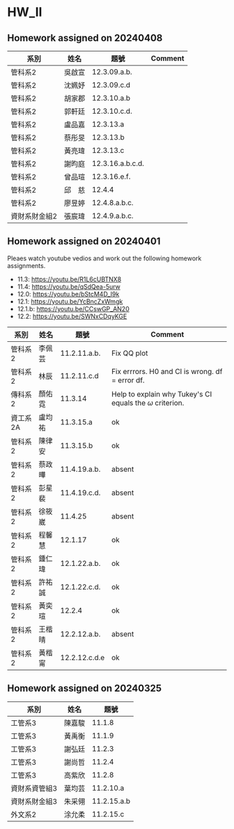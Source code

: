 # HW_II


## Homework assigned on 20240408


| 系別         | 姓名   | 題號           | Comment |
|--------------|--------|----------------|---------|
| 管科系2      | 吳啟宣 | 12.3.09.a.b.   |         |
| 管科系2      | 沈姵妤 | 12.3.09.c.d    |         |
| 管科系2      | 胡家郡 | 12.3.10.a.b    |         |
| 管科系2      | 郭軒廷 | 12.3.10.c.d.   |         |
| 管科系2      | 盧品嘉 | 12.3.13.a      |         |
| 管科系2      | 蔡彤旻 | 12.3.13.b      |         |
| 管科系2      | 黃亮瑋 | 12.3.13.c      |         |
| 管科系2      | 謝昀庭 | 12.3.16.a.b.c.d. |       |
| 管科系2      | 曾品瑄 | 12.3.16.e.f.   |         |
| 管科系2      | 邱　慈 | 12.4.4         |         |
| 管科系2      | 廖昱婷 | 12.4.8.a.b.c.  |         |
| 資財系財金組2 | 張宸瑋 | 12.4.9.a.b.c.  |         |




## Homework assigned on 20240401


Pleaes watch youtube vedios and work out the following homework assignments. 

- 11.3: https://youtu.be/R1L6cUBTNX8
- 11.4: https://youtu.be/qSdQea-5urw
- 12.0: https://youtu.be/bStcM4D_I9k
- 12.1: https://youtu.be/YcBncZxWmgk
- 12.1.b: https://youtu.be/CCswGP_AN20
- 12.2: https://youtu.be/SWNxCDqyKGE


| 系別   | 姓名 | 題號      | Comment|
|--------|------|-------------| ---|
| 管科系2 | 李佩芸 | 11.2.11.a.b. | Fix QQ plot|
| 管科系2 | 林辰   | 11.2.11.c.d  |  Fix errrors. H0 and CI is wrong. df = error df. |
| 傳科系2 | 顏佑霓 | 11.3.14      | Help to explain why Tukey's CI equals the $\omega$ criterion. |
| 資工系2A | 盧均祐 | 11.3.15.a    | ok|
| 管科系2 | 陳律安 | 11.3.15.b    | ok|
| 管科系2 | 蔡政曄 | 11.4.19.a.b. | absent|
| 管科系2 | 彭星裴 | 11.4.19.c.d. |absent|
| 管科系2 | 徐筱崴 | 11.4.25      |absent|
| 管科系2 | 程馨慧 | 12.1.17      | ok|
| 管科系2 | 鍾仁瑋 | 12.1.22.a.b. | ok |
| 管科系2 | 許祐誠 | 12.1.22.c.d. | ok| 
| 管科系2 | 黃奕瑄 | 12.2.4       | ok|
| 管科系2 | 王楷晴 | 12.2.12.a.b. | absent| 
| 管科系2 | 黃楷甯 | 12.2.12.c.d.e | ok |



## Homework assigned on 20240325

| 系別           | 姓名 | 題號           |
|----------------|------|-------------|
| 工管系3        | 陳嘉駿 | 11.1.8       |
| 工管系3        | 黃禹衡 | 11.1.9       |
| 工管系3        | 謝弘廷 | 11.2.3       |
| 工管系3        | 謝尚哲 | 11.2.4       |
| 工管系3        | 高紫欣 | 11.2.8       |
| 資財系資管組3  | 葉均芸 | 11.2.10.a    |
| 資財系財金組3  | 朱采翎 | 11.2.15.a.b  |
| 外文系2        | 涂允柔 | 11.2.15.c    |




